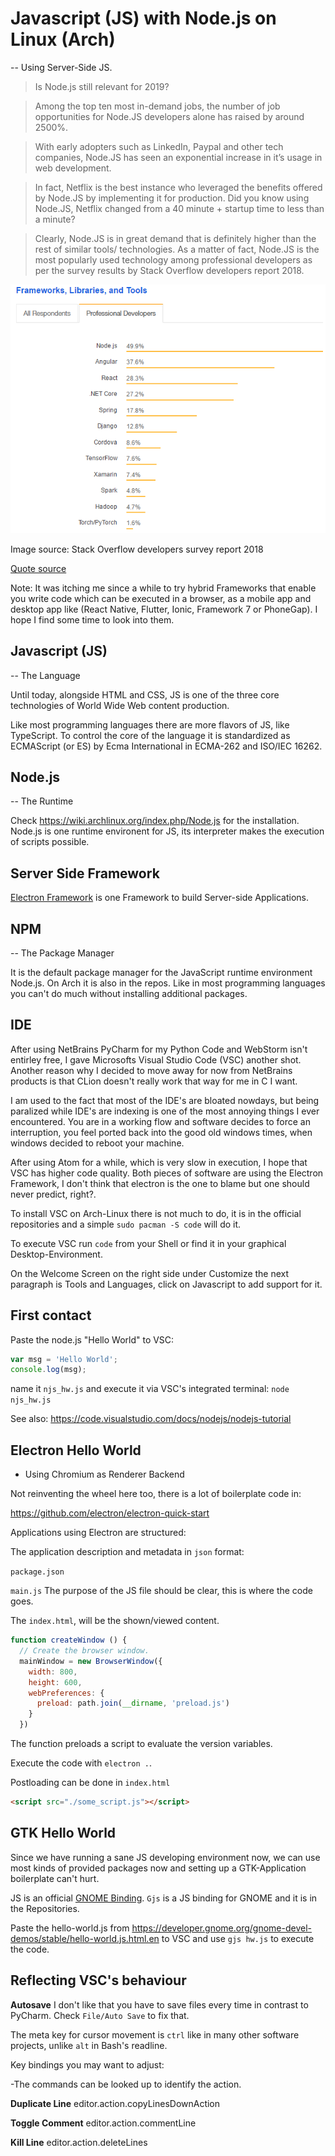 

# Javascript (JS) with Node.js on Linux (Arch)


 -- Using Server-Side JS.

>Is Node.js still relevant for 2019?

>Among the top ten most in-demand jobs, the number of job opportunities for Node.JS developers alone has raised by around 2500%.

>With early adopters such as LinkedIn, Paypal and other tech companies, Node.JS has seen an exponential increase in it’s usage in web development.

>In fact, Netflix is the best instance who leveraged the benefits offered by Node.JS by implementing it for production. Did you know using Node.JS, Netflix changed from a 40 minute + startup time to less than a minute?

>Clearly, Node.JS is in great demand that is definitely higher than the rest of similar tools/ technologies. As a matter of fact, Node.JS is the most popularly used technology among professional developers as per the survey results by Stack Overflow developers report 2018.

![](frameworks.png)

Image source: Stack Overflow developers survey report 2018

[Quote source](https://www.quora.com/Is-Node-js-still-relevant-for-2019#ans148013543)

Note:
It was itching me since a while to try hybrid Frameworks that enable you write code which can be executed in a browser, as a mobile app and desktop app like (React Native, Flutter, Ionic, Framework 7 or PhoneGap). I hope I find some time to look into them.


## Javascript (JS)

-- The Language

Until today, alongside HTML and CSS, JS is one of the three core technologies of World Wide Web content production.

Like most programming languages there are more flavors of JS, like TypeScript. To control the core of the language it is standardized as ECMAScript (or ES) by Ecma International in ECMA-262 and ISO/IEC 16262.


## Node.js

-- The Runtime

Check https://wiki.archlinux.org/index.php/Node.js for the installation.
Node.js is one runtime environent for JS, its interpreter makes the execution of scripts possible.


## Server Side Framework

[Electron Framework](https://electronjs.org/) is one Framework to build Server-side Applications.


## NPM

-- The Package Manager

It is the default package manager for the JavaScript runtime environment Node.js. On Arch it is also in the repos. Like in most programming languages you can't do much without installing additional packages.


## IDE

After using NetBrains PyCharm for my Python Code and WebStorm isn't entirley free, I gave Microsofts Visual Studio Code (VSC) another shot. Another reason why I decided to move away for now from NetBrains products is that CLion doesn't really work that way for me in C I want.

I am used to the fact that most of the IDE's are bloated nowdays, but being paralized while IDE's are indexing is one of the most annoying things I ever encountered. You are in a working flow and software decides to force an interruption, you feel ported back into the good old windows times, when windows decided to reboot your machine.

After using Atom for a while, which is very slow in execution, I hope that VSC has higher code quality. Both pieces of software are using the Electron Framework, I don't think that electron is the one to blame but one should never predict, right?.

To install VSC on Arch-Linux there is not much to do, it is in the official repositories and a simple `sudo pacman -S code` will do it.

To execute VSC run `code` from your Shell or find it in your graphical Desktop-Environment.

On the Welcome Screen on the right side under Customize the next paragraph is Tools and Languages, click on Javascript to add support for it.


## First contact

Paste the node.js "Hello World" to VSC:

```js
var msg = 'Hello World';
console.log(msg);
```

name it `njs_hw.js` and execute it via VSC's integrated terminal:
`node njs_hw.js`

See also:
<https://code.visualstudio.com/docs/nodejs/nodejs-tutorial>


## Electron Hello World

- Using Chromium as Renderer Backend

Not reinventing the wheel here too, there is a lot of boilerplate code in:

<https://github.com/electron/electron-quick-start>

Applications using Electron are structured:

The application description and metadata in `json` format:

`package.json`

`main.js`
The purpose of the JS file should be clear, this is where the code goes.

The `index.html`, will be the shown/viewed content.

```js
function createWindow () {
  // Create the browser window.
  mainWindow = new BrowserWindow({
    width: 800,
    height: 600,
    webPreferences: {
      preload: path.join(__dirname, 'preload.js')
    }
  })
```

The function preloads a script to evaluate the version variables.

Execute the code with `electron .`.

Postloading can be done in `index.html`

```html
<script src="./some_script.js"></script>
```


## GTK Hello World

Since we have running a sane JS developing environment now, we can use most kinds of provided packages now and setting up a GTK-Application boilerplate can't hurt.

JS is an official [GNOME Binding](https://www.gtk.org/language-bindings.php). `Gjs` is a JS binding for GNOME and it is in the Repositories.

Paste the hello-world.js from https://developer.gnome.org/gnome-devel-demos/stable/hello-world.js.html.en to VSC and use `gjs hw.js` to execute the code.


## Reflecting VSC's behaviour

**Autosave**
I don't like that you have to save files every time in contrast to PyCharm.
Check `File/Auto Save` to fix that.

The meta key for cursor movement is `ctrl` like in many other software projects, unlike `alt` in Bash's readline.

Key bindings you may want to adjust:

-The commands can be looked up to identify the action.

**Duplicate Line**
editor.action.copyLinesDownAction

**Toggle Comment**
editor.action.commentLine

**Kill Line**
editor.action.deleteLines

